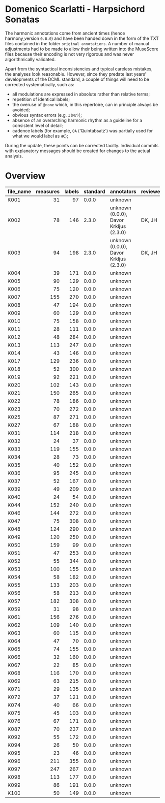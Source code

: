 # Domenico Scarlatti - Harpsichord Sonatas

The harmonic annotations come from ancient times (hence harmony_version `0.0.0`)
and have been handed down in the form of the TXT files contained in the folder
`original_annotations`. A number of manual adjustments had to be made to allow
their being written into the MuseScore files because their encoding is not very
rigorous and was never algorithmically validated.

Apart from the syntactical inconsistencies and typical careless mistakes, the
analyses look reasonable. However, since they predate last years' developments
of the DCML standard, a couple of things will need to be corrected systematically,
such as:

* all modulations are expressed in absolute rather than relative terms;
* repetition of identical labels;
* the overuse of `@none` which, in this repertoire, can in principle always be avoided;
* obvious syntax errors (e.g. `I(M7)`);
* absence of an overarching harmonic rhythm as a guideline for a consistent level of detail;
* cadence labels (for example, `QA` ('Quintabsatz') was partially used for what we would
  label as `HC`);

During the update, these points can be corrected tacitly. Individual commits with
explanatory messages should be created for changes to the actual analysis.
 


# Overview
|file_name|measures|labels|standard|              annotators              |reviewers|
|---------|-------:|-----:|--------|--------------------------------------|---------|
|K001     |      31|    97|0.0.0   |unknown                               |         |
|K002     |      78|   146|2.3.0   |unknown (0.0.0), Davor Krkljus (2.3.0)|DK, JH   |
|K003     |      94|   198|2.3.0   |unknown (0.0.0), Davor Krkljus (2.3.0)|DK, JH   |
|K004     |      39|   171|0.0.0   |unknown                               |         |
|K005     |      90|   129|0.0.0   |unknown                               |         |
|K006     |      75|   120|0.0.0   |unknown                               |         |
|K007     |     155|   270|0.0.0   |unknown                               |         |
|K008     |      47|   194|0.0.0   |unknown                               |         |
|K009     |      60|   129|0.0.0   |unknown                               |         |
|K010     |      75|   158|0.0.0   |unknown                               |         |
|K011     |      28|   111|0.0.0   |unknown                               |         |
|K012     |      48|   284|0.0.0   |unknown                               |         |
|K013     |     113|   247|0.0.0   |unknown                               |         |
|K014     |      43|   146|0.0.0   |unknown                               |         |
|K017     |     129|   236|0.0.0   |unknown                               |         |
|K018     |      52|   300|0.0.0   |unknown                               |         |
|K019     |      92|   221|0.0.0   |unknown                               |         |
|K020     |     102|   143|0.0.0   |unknown                               |         |
|K021     |     150|   265|0.0.0   |unknown                               |         |
|K022     |      78|   186|0.0.0   |unknown                               |         |
|K023     |      70|   272|0.0.0   |unknown                               |         |
|K025     |      87|   271|0.0.0   |unknown                               |         |
|K027     |      67|   188|0.0.0   |unknown                               |         |
|K031     |     114|   218|0.0.0   |unknown                               |         |
|K032     |      24|    37|0.0.0   |unknown                               |         |
|K033     |     119|   155|0.0.0   |unknown                               |         |
|K034     |      28|    73|0.0.0   |unknown                               |         |
|K035     |      40|   152|0.0.0   |unknown                               |         |
|K036     |      95|   245|0.0.0   |unknown                               |         |
|K037     |      52|   167|0.0.0   |unknown                               |         |
|K039     |      49|   209|0.0.0   |unknown                               |         |
|K040     |      24|    54|0.0.0   |unknown                               |         |
|K044     |     152|   240|0.0.0   |unknown                               |         |
|K046     |     144|   272|0.0.0   |unknown                               |         |
|K047     |      75|   308|0.0.0   |unknown                               |         |
|K048     |     124|   290|0.0.0   |unknown                               |         |
|K049     |     120|   250|0.0.0   |unknown                               |         |
|K050     |     159|    99|0.0.0   |unknown                               |         |
|K051     |      47|   253|0.0.0   |unknown                               |         |
|K052     |      55|   344|0.0.0   |unknown                               |         |
|K053     |     100|   155|0.0.0   |unknown                               |         |
|K054     |      58|   182|0.0.0   |unknown                               |         |
|K055     |     133|   203|0.0.0   |unknown                               |         |
|K056     |      58|   213|0.0.0   |unknown                               |         |
|K057     |     182|   308|0.0.0   |unknown                               |         |
|K059     |      31|    98|0.0.0   |unknown                               |         |
|K061     |     156|   276|0.0.0   |unknown                               |         |
|K062     |     109|   140|0.0.0   |unknown                               |         |
|K063     |      60|   115|0.0.0   |unknown                               |         |
|K064     |      47|    70|0.0.0   |unknown                               |         |
|K065     |      74|   155|0.0.0   |unknown                               |         |
|K066     |      32|   160|0.0.0   |unknown                               |         |
|K067     |      22|    85|0.0.0   |unknown                               |         |
|K068     |     116|   170|0.0.0   |unknown                               |         |
|K069     |      63|   215|0.0.0   |unknown                               |         |
|K071     |      29|   135|0.0.0   |unknown                               |         |
|K072     |      37|   121|0.0.0   |unknown                               |         |
|K074     |      40|    66|0.0.0   |unknown                               |         |
|K075     |      45|   103|0.0.0   |unknown                               |         |
|K076     |      67|   171|0.0.0   |unknown                               |         |
|K087     |      70|   237|0.0.0   |unknown                               |         |
|K092     |      55|   172|0.0.0   |unknown                               |         |
|K094     |      26|    50|0.0.0   |unknown                               |         |
|K095     |      23|    46|0.0.0   |unknown                               |         |
|K096     |     211|   355|0.0.0   |unknown                               |         |
|K097     |     247|   267|0.0.0   |unknown                               |         |
|K098     |     113|   177|0.0.0   |unknown                               |         |
|K099     |      86|   191|0.0.0   |unknown                               |         |
|K100     |      50|   149|0.0.0   |unknown                               |         |
